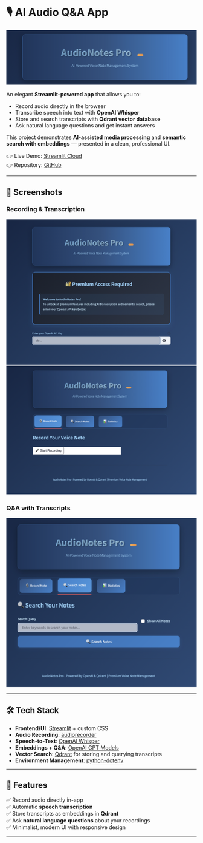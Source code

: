 # 🎙️ AI Audio Q&A App  

![Recording](assets/ea3.png)  

An elegant **Streamlit-powered app** that allows you to:  
- Record audio directly in the browser  
- Transcribe speech into text with **OpenAI Whisper**  
- Store and search transcripts with **Qdrant vector database**  
- Ask natural language questions and get instant answers  

This project demonstrates **AI-assisted media processing** and **semantic search with embeddings** — presented in a clean, professional UI.  

👉 Live Demo: [Streamlit Cloud](https://audionotesv8.streamlit.app)  
👉 Repository: [GitHub](https://github.com/cersei568/audio_notes.git)

---

## 📸 Screenshots  

### Recording & Transcription  
![Recording](assets/ea0.png)   
![Recording](assets/ea1.png) 

### Q&A with Transcripts  
![Recording](assets/ea2.png) 


---

## 🛠️ Tech Stack  

- **Frontend/UI**: [Streamlit](https://streamlit.io/) + custom CSS  
- **Audio Recording**: [audiorecorder](https://pypi.org/project/streamlit-audiorecorder/)  
- **Speech-to-Text**: [OpenAI Whisper](https://platform.openai.com/docs/guides/speech-to-text)  
- **Embeddings + Q&A**: [OpenAI GPT Models](https://platform.openai.com/)  
- **Vector Search**: [Qdrant](https://qdrant.tech/) for storing and querying transcripts  
- **Environment Management**: [python-dotenv](https://pypi.org/project/python-dotenv/)  

---

## 🚀 Features  

✅ Record audio directly in-app  
✅ Automatic **speech transcription**  
✅ Store transcripts as embeddings in **Qdrant**  
✅ Ask **natural language questions** about your recordings  
✅ Minimalist, modern UI with responsive design  

---